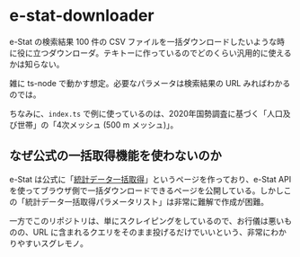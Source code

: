 # e-stat-downloader

e-Stat の検索結果 100 件の CSV ファイルを一括ダウンロードしたいような時に役に立つダウンローダ。テキトーに作っているのでどのくらい汎用的に使えるかは知らない。

雑に ts-node で動かす想定。必要なパラメータは検索結果の URL みればわかるのでは。

ちなみに、`index.ts` で例に使っているのは、2020年国勢調査に基づく「人口及び世帯」の「4次メッシュ (500 m メッシュ)」。

## なぜ公式の一括取得機能を使わないのか

e-Stat は公式に「[統計データ一括取得](https://www.e-stat.go.jp/api/sample/testform2-1/getStatsDatas.html)」というページを作っており、e-Stat API を使ってブラウザ側で一括ダウンロードできるページを公開している。しかしこの「統計データ一括取得パラメータリスト」は非常に難解で作成が困難。

一方でこのリポジトリは、単にスクレイピングをしているので、お行儀は悪いものの、URL に含まれるクエリをそのまま投げるだけでいいという、非常にわかりやすいスグレモノ。
